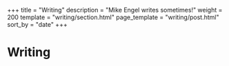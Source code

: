 +++
title = "Writing"
description = "Mike Engel writes sometimes!"
weight = 200
template = "writing/section.html"
page_template = "writing/post.html"
sort_by = "date"
+++
# Writing